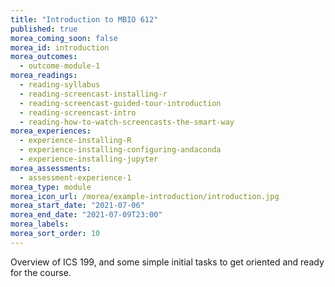 ```yaml
---
title: "Introduction to MBIO 612"
published: true
morea_coming_soon: false
morea_id: introduction
morea_outcomes:
  - outcome-module-1
morea_readings:
  - reading-syllabus
  - reading-screencast-installing-r
  - reading-screencast-guided-tour-introduction
  - reading-screencast-intro
  - reading-how-to-watch-screencasts-the-smart-way
morea_experiences:
  - experience-installing-R
  - experience-installing-configuring-andaconda
  - experience-installing-jupyter
morea_assessments:
  - assessment-experience-1
morea_type: module
morea_icon_url: /morea/example-introduction/introduction.jpg
morea_start_date: "2021-07-06"
morea_end_date: "2021-07-09T23:00"
morea_labels:
morea_sort_order: 10
---
```


Overview of ICS 199, and some simple initial tasks to get oriented and ready for the course.
